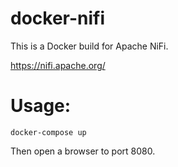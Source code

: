 # docker-nifi

This is a Docker build for Apache NiFi.

https://nifi.apache.org/

# Usage:

    docker-compose up

Then open a browser to port 8080.

